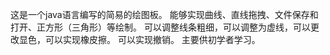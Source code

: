 这是一个java语言编写的简易的绘图板。
能够实现曲线、直线拖拽、文件保存和打开、正方形（三角形）等绘制。
可以调整线条粗细，可以调整为虚线，可以更改显色，可以实现橡皮擦。
可以实现撤销。
主要供初学者学习。
